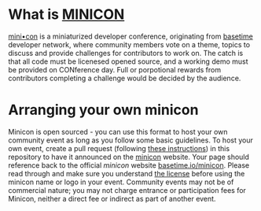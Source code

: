 # What is [MINICON](http://basetime.io/minicon)
[mini&bull;con](http://basetime.io/minicon) is a miniaturized developer conference, originating from [basetime](http://basetime.io) developer network, where community members vote on a theme, topics to discuss and provide challenges for contributors to work on. The catch is that all code must be licenesed opened source, and a working demo must be provided on CONference day. Full or porpotional rewards from contributors completing a challenge would be decided by the audience.

# Arranging your own minicon
Minicon is open sourced - you can use this format to host your own community event as long as you follow some basic guidelines. To host your own event, create a pull request (following [these instructions](https://github.com/basetime/minicon#creating-the-pull-request)) in this repository to have it announced on the [minicon](http://basetime.io/minicon) website. Your page should reference back to the official *minicon* website [basetime.io/minicon](http://basetime.io/minicon). Please read through and make sure you understand [the license](https://github.com/basetime/minicon/blob/master/LICENSE) before using the minicon name or logo in your event. Community events may not be of commercial nature; you may not charge entrance or participation fees for Minicon, neither a direct fee or indirect as part of another event.
